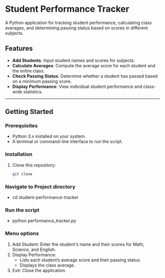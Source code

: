 # Student Performance Tracker

A Python application for tracking student performance, calculating class averages, and determining passing status based on scores in different subjects.

## Features

- **Add Students**: Input student names and scores for subjects.
- **Calculate Averages**: Compute the average score for each student and the entire class.
- **Check Passing Status**: Determine whether a student has passed based on a minimum passing score.
- **Display Performance**: View individual student performance and class-wide statistics.

---

## Getting Started

### Prerequisites
- Python 3.x installed on your system.
- A terminal or command-line interface to run the script.

### Installation
1. Clone this repository:
   ```bash
   git clone 

### Navigate to Project directory
-  cd student-performance-tracker

### Run the script
- python performance_tracker.py

### Menu options
1. Add Student: Enter the student's name and their scores for Math, Science, and English.
2. Display Performance:
    - Lists each student’s average score and their passing status.
    - Displays the class average.
3. Exit: Close the application.

